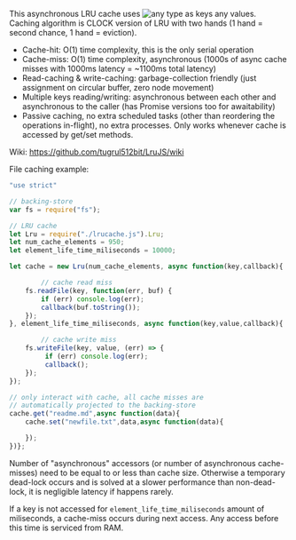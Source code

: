 This asynchronous LRU cache uses ![any type](https://github.com/tugrul512bit/LruJS/wiki/Types-of-Keys) as keys any values. Caching algorithm is CLOCK version of LRU with two hands (1 hand = second chance, 1 hand = eviction).

- Cache-hit: O(1) time complexity, this is the only serial operation
- Cache-miss: O(1) time complexity, asynchronous (1000s of async cache misses with 1000ms latency = ~1100ms total latency)
- Read-caching & write-caching: garbage-collection friendly (just assignment on circular buffer, zero node movement)
- Multiple keys reading/writing: asynchronous between each other and asynchronous to the caller (has Promise versions too for awaitability)
- Passive caching, no extra scheduled tasks (other than reordering the operations in-flight), no extra processes. Only works whenever cache is accessed by get/set methods.

Wiki: https://github.com/tugrul512bit/LruJS/wiki

File caching example:

```JavaScript
"use strict"

// backing-store
var fs = require("fs");

// LRU cache
let Lru = require("./lrucache.js").Lru;
let num_cache_elements = 950;
let element_life_time_miliseconds = 10000;

let cache = new Lru(num_cache_elements, async function(key,callback){

        // cache read miss 
	fs.readFile(key, function(err, buf) {
		if (err) console.log(err);
	  	callback(buf.toString());
	});
}, element_life_time_miliseconds, async function(key,value,callback){

        // cache write miss
	fs.writeFile(key, value, (err) => {
	 	 if (err) console.log(err);
	  	 callback();
	});
});

// only interact with cache, all cache misses are 
// automatically projected to the backing-store
cache.get("readme.md",async function(data){
    cache.set("newfile.txt",data,async function(data){

    });
})};
```
Number of "asynchronous" accessors (or number of asynchronous cache-misses) need to be equal to or less than cache size. Otherwise a temporary dead-lock occurs and is solved at a slower performance than non-dead-lock, it is negligible latency if happens rarely.

If a key is not accessed for ```element_life_time_miliseconds``` amount of miliseconds, a cache-miss occurs during next access. Any access before this time is serviced from RAM.
